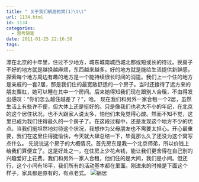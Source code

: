 ```yaml
---
title: " 关于我们蜗居的窝(1)\t\t"
url: 1134.html
id: 1134
categories:
  - 思考随笔
date: 2011-01-25 22:16:58
tags:
---
```


漂在北京的十年里，住过不少地方，城东城南城西城北都或短或长的待过。换房子不好的地方就是越换越麻烦，东西越来越多。好的地方就是能给生活提供新鲜感，探索每个地方周边有趣的地方是一个能持续很长时间的消遣。我们上一个住的地方是亲戚的一套2居，那是我们住的最宽敞舒适的一个房子。当时还接待了远方来的朋友粟虹，她可以睡在其中一个房间。后来她得知我们现在跟别人合租，不由得发出感叹：“你们怎么越住越差了？”，哈。 现在我们和另外一家合租一个2居，虽然生活上有些许不便，但大体上还是挺好的。只是像我们也老大不小的年纪，在北京的这个居住状况，也不大跟家人说太多，怕他们未免觉得心酸。然而不知不觉，这里已成为我们住得最久的一个房子了。在这段过程中，还是发现这个地方不少的优点。当我们挺坦然地对待这个状况，我想作为父母朋友也不需要太担心。开心最重要，我们在这里住得挺愉快，今天就大肆总结一下，毕竟那么久了还没为这个窝写点什么。 先说说这个房子的大概情况，首先房东是我一个北京师弟，所以价钱上给我们算便宜了。这是好处之一，在住房上少花点钱，能让我们更舍得在自己别的兴趣爱好上花费。我们和另外一家人合租，他们住的是大间，我们是小间。但还行，这个小间有18平，我们所有的活动基本都在里面。刚进来的时候是下面这个样子，家具都是原有的，有点老式。 ![蜗居](../../../images/2011/01/11.jpg "蜗居")